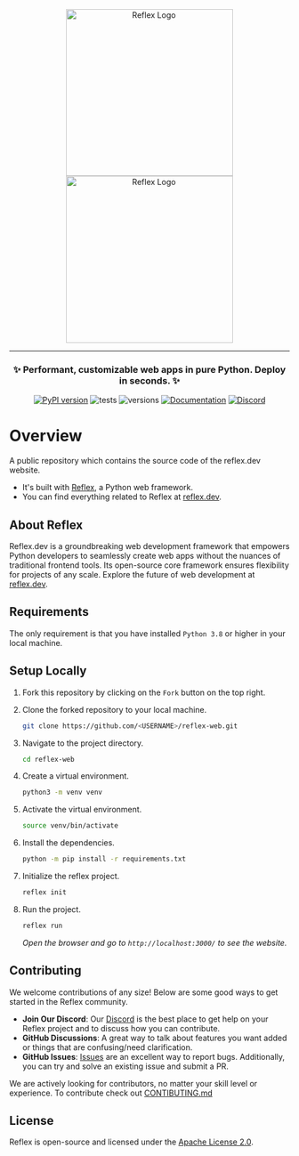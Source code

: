 <div align="center">
<img src="https://raw.githubusercontent.com/reflex-dev/reflex/main/docs/images/reflex_dark.svg#gh-light-mode-only" alt="Reflex Logo" width="300px">
<img src="https://raw.githubusercontent.com/reflex-dev/reflex/main/docs/images/reflex_light.svg#gh-dark-mode-only" alt="Reflex Logo" width="300px">

<hr>

### **✨ Performant, customizable web apps in pure Python. Deploy in seconds. ✨**
[![PyPI version](https://badge.fury.io/py/reflex.svg)](https://badge.fury.io/py/reflex)
![tests](https://github.com/pynecone-io/pynecone/actions/workflows/integration.yml/badge.svg)
![versions](https://img.shields.io/pypi/pyversions/reflex.svg)
[![Documentation](https://img.shields.io/badge/Documentation%20-Introduction%20-%20%23007ec6)](https://reflex.dev/docs/getting-started/introduction)
[![Discord](https://img.shields.io/discord/1029853095527727165?color=%237289da&label=Discord)](https://discord.gg/T5WSbC2YtQ)
</div>

# Overview

A public repository which contains the source code of the reflex.dev website.

- It's built with [Reflex](https://reflex.dev/), a Python web framework.
- You can find everything related to Reflex at [reflex.dev](https://reflex.dev/).

## About Reflex

Reflex.dev is a groundbreaking web development framework that empowers Python developers to seamlessly create web apps without the nuances of traditional frontend tools. Its open-source core framework ensures flexibility for projects of any scale. Explore the future of web development at [reflex.dev](https://reflex.dev/).

## Requirements

The only requirement is that you have installed `Python 3.8` or higher in your local machine.

## Setup Locally

1. Fork this repository by clicking on the `Fork` button on the top right.

2. Clone the forked repository to your local machine.

    ```bash 
    git clone https://github.com/<USERNAME>/reflex-web.git
    ```

3. Navigate to the project directory.

    ```bash
    cd reflex-web
    ```

4. Create a virtual environment.

    ```bash
    python3 -m venv venv
    ```

5. Activate the virtual environment.

    ```bash
    source venv/bin/activate
    ```

6. Install the dependencies.

    ```bash
    python -m pip install -r requirements.txt
    ```

7. Initialize the reflex project.

    ```bash
    reflex init
    ```

8. Run the project.

    ```bash
    reflex run
    ```

    *Open the browser and go to `http://localhost:3000/` to see the website.*

## Contributing

We welcome contributions of any size! Below are some good ways to get started in the Reflex community.

-   **Join Our Discord**: Our [Discord](https://discord.gg/T5WSbC2YtQ) is the best place to get help on your Reflex project and to discuss how you can contribute.
-   **GitHub Discussions**: A great way to talk about features you want added or things that are confusing/need clarification.
-   **GitHub Issues**: [Issues](https://github.com/reflex-dev/reflex/issues) are an excellent way to report bugs. Additionally, you can try and solve an existing issue and submit a PR.

We are actively looking for contributors, no matter your skill level or experience. To contribute check out [CONTIBUTING.md](https://github.com/reflex-dev/reflex-web/blob/main/CONTRIBUTING.md)

## License

Reflex is open-source and licensed under the [Apache License 2.0](LICENSE).